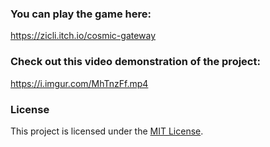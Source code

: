 ### You can play the game here:
https://zicli.itch.io/cosmic-gateway

### Check out this video demonstration of the project:
https://i.imgur.com/MhTnzFf.mp4

### License
This project is licensed under the [MIT License](LICENSE).
